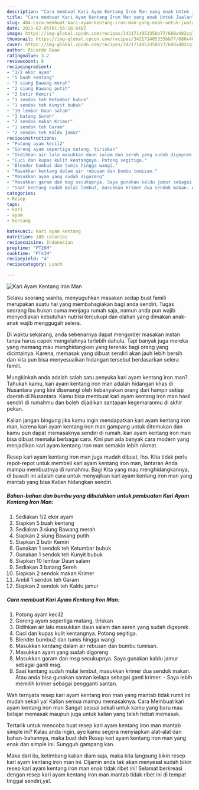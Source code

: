 ```yaml
---
description: "Cara membuat Kari Ayam Kentang Iron Man yang enak Untuk Jualan"
title: "Cara membuat Kari Ayam Kentang Iron Man yang enak Untuk Jualan"
slug: 484-cara-membuat-kari-ayam-kentang-iron-man-yang-enak-untuk-jualan
date: 2021-02-05T01:56:18.648Z
image: https://img-global.cpcdn.com/recipes/342171405335bb77/680x482cq70/kari-ayam-kentang-iron-man-foto-resep-utama.jpg
thumbnail: https://img-global.cpcdn.com/recipes/342171405335bb77/680x482cq70/kari-ayam-kentang-iron-man-foto-resep-utama.jpg
cover: https://img-global.cpcdn.com/recipes/342171405335bb77/680x482cq70/kari-ayam-kentang-iron-man-foto-resep-utama.jpg
author: Ricardo Dean
ratingvalue: 3.2
reviewcount: 8
recipeingredient:
- "1/2 ekor ayam"
- "5 buah kentang"
- "3 siung Bawang merah"
- "2 siung Bawang putih"
- "2 butir Kemiri"
- "1 sendok teh Ketumbar bubuk"
- "1 sendok teh Kunyit bubuk"
- "10 lembar Daun salam"
- "3 batang Sereh"
- "2 sendok makan Krimer"
- "1 sendok teh Garam"
- "2 sendok teh Kaldu jamur"
recipeinstructions:
- "Potong ayam kecil2"
- "Goreng ayam sepertiga matang, tiriskan"
- "Didihkan air lalu masukkan daun salam dan sereh yang sudah digeprek."
- "Cuci dan kupas kulit kentangnya. Potong segitiga."
- "Blender bumbu2 dan tumis hingga wangi."
- "Masukkan kentang dalam air rebusan dan bumbu tumisan."
- "Masukkan ayam yang sudah digoreng"
- "Masukkan garam dan msg secukupnya. Saya gunakan kaldu jamur sebagai ganti msg."
- "Saat kentang sudah mulai lembut, masukkan krimer dua sendok makan. Atau anda bisa gunakan santan kelapa sebagai ganti krimer.  Saya lebih memilih krimer sebagai pengganti santan."
categories:
- Resep
tags:
- kari
- ayam
- kentang

katakunci: kari ayam kentang 
nutrition: 189 calories
recipecuisine: Indonesian
preptime: "PT26M"
cooktime: "PT43M"
recipeyield: "4"
recipecategory: Lunch

---
```



![Kari Ayam Kentang Iron Man](https://img-global.cpcdn.com/recipes/342171405335bb77/680x482cq70/kari-ayam-kentang-iron-man-foto-resep-utama.jpg)

Selaku seorang wanita, menyuguhkan masakan sedap buat famili merupakan suatu hal yang membahagiakan bagi anda sendiri. Tugas seorang ibu bukan cuma menjaga rumah saja, namun anda pun wajib menyediakan kebutuhan nutrisi tercukupi dan olahan yang dimakan anak-anak wajib menggugah selera.

Di waktu  sekarang, anda sebenarnya dapat mengorder masakan instan tanpa harus capek mengolahnya terlebih dahulu. Tapi banyak juga mereka yang memang mau menghidangkan yang terenak bagi orang yang dicintainya. Karena, memasak yang dibuat sendiri akan jauh lebih bersih dan kita pun bisa menyesuaikan hidangan tersebut berdasarkan selera famili. 



Mungkinkah anda adalah salah satu penyuka kari ayam kentang iron man?. Tahukah kamu, kari ayam kentang iron man adalah hidangan khas di Nusantara yang kini disenangi oleh kebanyakan orang dari hampir setiap daerah di Nusantara. Kamu bisa membuat kari ayam kentang iron man hasil sendiri di rumahmu dan boleh dijadikan santapan kegemaranmu di akhir pekan.

Kalian jangan bingung jika kamu ingin mendapatkan kari ayam kentang iron man, karena kari ayam kentang iron man gampang untuk ditemukan dan kamu pun dapat memasaknya sendiri di rumah. kari ayam kentang iron man bisa dibuat memalui berbagai cara. Kini pun ada banyak cara modern yang menjadikan kari ayam kentang iron man semakin lebih nikmat.

Resep kari ayam kentang iron man juga mudah dibuat, lho. Kita tidak perlu repot-repot untuk membeli kari ayam kentang iron man, lantaran Anda mampu membuatnya di rumahmu. Bagi Kita yang mau menghidangkannya, di bawah ini adalah cara untuk menyajikan kari ayam kentang iron man yang mantab yang bisa Kalian hidangkan sendiri.

<!--inarticleads1-->

##### Bahan-bahan dan bumbu yang dibutuhkan untuk pembuatan Kari Ayam Kentang Iron Man:

1. Sediakan 1/2 ekor ayam
1. Siapkan 5 buah kentang
1. Sediakan 3 siung Bawang merah
1. Siapkan 2 siung Bawang putih
1. Siapkan 2 butir Kemiri
1. Gunakan 1 sendok teh Ketumbar bubuk
1. Gunakan 1 sendok teh Kunyit bubuk
1. Siapkan 10 lembar Daun salam
1. Sediakan 3 batang Sereh
1. Siapkan 2 sendok makan Krimer
1. Ambil 1 sendok teh Garam
1. Siapkan 2 sendok teh Kaldu jamur




<!--inarticleads2-->

##### Cara membuat Kari Ayam Kentang Iron Man:

1. Potong ayam kecil2
1. Goreng ayam sepertiga matang, tiriskan
1. Didihkan air lalu masukkan daun salam dan sereh yang sudah digeprek.
1. Cuci dan kupas kulit kentangnya. Potong segitiga.
1. Blender bumbu2 dan tumis hingga wangi.
1. Masukkan kentang dalam air rebusan dan bumbu tumisan.
1. Masukkan ayam yang sudah digoreng
1. Masukkan garam dan msg secukupnya. Saya gunakan kaldu jamur sebagai ganti msg.
1. Saat kentang sudah mulai lembut, masukkan krimer dua sendok makan. Atau anda bisa gunakan santan kelapa sebagai ganti krimer.  - Saya lebih memilih krimer sebagai pengganti santan.




Wah ternyata resep kari ayam kentang iron man yang mantab tidak rumit ini mudah sekali ya! Kalian semua mampu memasaknya. Cara Membuat kari ayam kentang iron man Sangat sesuai sekali untuk kamu yang baru mau belajar memasak maupun juga untuk kalian yang telah hebat memasak.

Tertarik untuk mencoba buat resep kari ayam kentang iron man mantab simple ini? Kalau anda ingin, ayo kamu segera menyiapkan alat-alat dan bahan-bahannya, maka buat deh Resep kari ayam kentang iron man yang enak dan simple ini. Sungguh gampang kan. 

Maka dari itu, ketimbang kalian diam saja, maka kita langsung bikin resep kari ayam kentang iron man ini. Dijamin anda tak akan menyesal sudah bikin resep kari ayam kentang iron man enak tidak ribet ini! Selamat berkreasi dengan resep kari ayam kentang iron man mantab tidak ribet ini di tempat tinggal sendiri,ya!.

